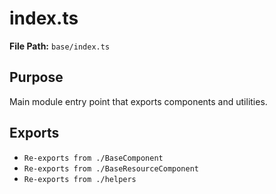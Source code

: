 # index.ts

**File Path:** `base/index.ts`

## Purpose

Main module entry point that exports components and utilities.

## Exports

- `Re-exports from ./BaseComponent`
- `Re-exports from ./BaseResourceComponent`
- `Re-exports from ./helpers`
